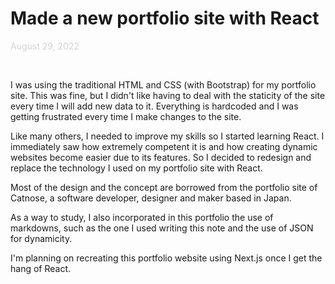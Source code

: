 # <span className="page__title"> Made a new portfolio site with React</span>

<span style="color: lightgrey">August 29, 2022</span>

&nbsp;

<span className="page__content">
I was using the traditional HTML and CSS (with Bootstrap) for my portfolio site. This was fine, but I didn't like having to deal with the staticity of the site every time I will add new data to it. Everything is hardcoded and I was getting frustrated every time I make changes to the site.

Like many others, I needed to improve my skills so I started learning React. I immediately saw how extremely competent it is and how creating dynamic websites become easier due to its features. So I decided to redesign and replace the technology I used on my portfolio site with React.

Most of the design and the concept are borrowed from the portfolio site of Catnose, a software developer, designer and maker based in Japan.

As a way to study, I also incorporated in this portfolio the use of markdowns, such as the one I used writing this note and the use of JSON for dynamicity.

I'm planning on recreating this portfolio website using Next.js once I get the hang of React.

</span>
